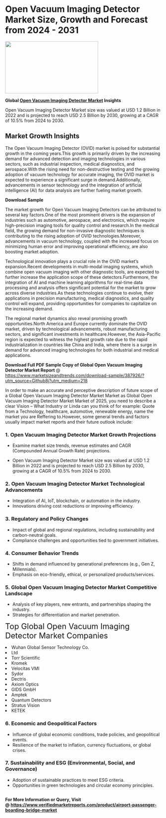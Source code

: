 <H1>Open Vacuum Imaging Detector Market Size, Growth and Forecast from 2024 - 2031</H1><img class="aligncenter size-medium wp-image-584254" src="https://thirdeyenews.in/wp-content/uploads/2024/09/Global-Market-Research-300x168.jpeg" alt="" width="300" height="168" /><p><strong>Global&nbsp;<a href="https://www.marketsizeandtrends.com/download-sample/387926/?utm_source=Github8j?utm_medium=218">Open Vacuum Imaging Detector Market</a> Insights</strong></p><p>Open Vacuum Imaging Detector Market size was valued at USD 1.2 Billion in 2022 and is projected to reach USD 2.5 Billion by 2030, growing at a CAGR of 10.5% from 2024 to 2030.</p><p><h2>Market Growth Insights</h2> <p>The Open Vacuum Imaging Detector (OVID) market is poised for substantial growth in the coming years.This growth is primarily driven by the increasing demand for advanced detection and imaging technologies in various sectors, such as industrial inspection, medical diagnostics, and aerospace.With the rising need for non-destructive testing and the growing adoption of vacuum technology for accurate imaging, the OVID market is expected to experience a significant surge in demand.Additionally, advancements in sensor technology and the integration of artificial intelligence (AI) for data analysis are further fueling market growth.</p> <p><strong>Download Sample</strong></p> <p>The market growth for Open Vacuum Imaging Detectors can be attributed to several key factors.One of the most prominent drivers is the expansion of industries such as automotive, aerospace, and electronics, which require high-precision imaging tools for quality control and research.In the medical field, the growing demand for non-invasive diagnostic techniques is contributing to the rising adoption of OVID technologies.Moreover, advancements in vacuum technology, coupled with the increased focus on minimizing human error and improving operational efficiency, are also boosting market adoption.</p> <p>Technological innovation plays a crucial role in the OVID market’s expansion.Recent developments in multi-modal imaging systems, which combine open vacuum imaging with other diagnostic tools, are expected to further increase the application scope of these detectors.Furthermore, the integration of AI and machine learning algorithms for real-time data processing and analysis offers significant potential for the market to grow across diverse industries.As these technologies continue to evolve, their applications in precision manufacturing, medical diagnostics, and quality control will expand, providing opportunities for companies to capitalize on the increasing demand.</p> <p>The regional market dynamics also reveal promising growth opportunities.North America and Europe currently dominate the OVID market, driven by technological advancements, robust manufacturing sectors, and significant investments in healthcare.However, the Asia-Pacific region is expected to witness the highest growth rate due to the rapid industrialization in countries like China and India, where there is a surge in demand for advanced imaging technologies for both industrial and medical applications.</p> <p><span class=""><strong>Download Full PDF Sample Copy of Global Open Vacuum Imaging Detector Market Report</strong> @ <a href="https://www.marketsizeandtrends.com/download-sample/387926/?utm_source=Github8j?utm_medium=218" target="_blank">https://www.marketsizeandtrends.com/download-sample/387926/?utm_source=Github8j?utm_medium=218</a></span></p><p>In order to make an accurate and perceptive description of future scope of a Global&nbsp;Open Vacuum Imaging Detector Market Market as Global&nbsp;Open Vacuum Imaging Detector Market Market of 2025, you need to describe a clear Vision &ndash; What Industry or Linda can you think of for example: Quote from a Technology, healthcare, automotive, renewable energy, name the market you are Reffering to.However, some general trends and factors usually impact market reports and their future outlook include:</p><h3>1.&nbsp;<strong>Open Vacuum Imaging Detector Market Growth Projections</strong></h3><ul><li>Examine market size trends, revenue estimates and CAGR (Compounded Annual Growth Rate) projections.</li><li><p>Open Vacuum Imaging Detector Market size was valued at USD 1.2 Billion in 2022 and is projected to reach USD 2.5 Billion by 2030, growing at a CAGR of 10.5% from 2024 to 2030.</p></li></ul><h3>2.&nbsp;<strong>Open Vacuum Imaging Detector Market Technological Advancements</strong></h3><ul><li>Integration of AI, IoT, blockchain, or automation in the industry.</li><li>Innovations driving cost reductions or improving efficiency.</li></ul><h3>3.&nbsp;<strong>Regulatory and Policy Changes</strong></h3><ul><li>Impact of global and regional regulations, including sustainability and carbon-neutral goals.</li><li>Compliance challenges and opportunities tied to government initiatives.</li></ul><h3>4.&nbsp;<strong>Consumer Behavior Trends</strong></h3><ul><li>Shifts in demand influenced by generational preferences (e.g., Gen Z, Millennials).</li><li>Emphasis on eco-friendly, ethical, or personalized products/services.</li></ul><h3>5.&nbsp;<strong>Global Open Vacuum Imaging Detector Market Competitive Landscape</strong></h3><ul><li>Analysis of key players, new entrants, and partnerships shaping the industry.</li><li>Strategies for differentiation and market penetration.</li></ul><p data-pm-slice="1 1 []"><span style="color: inherit; font-family: inherit; font-size: 25px;">Top Global Open Vacuum Imaging Detector Market Companies</span></p><div class="" data-test-id=""><p><li>Wuhan Global Sensor Technology Co.</li><li> Ltd</li><li> Torr Scientific</li><li> Kromek</li><li> Velocitas VMI</li><li> Sydor</li><li> Dectris</li><li> Axiom Optics</li><li> GIDS GmbH</li><li> Amptek</li><li> Quantum Detectors</li><li> Stratus Vision</li><li> KETEK</li></p></div><h3>6.&nbsp;<strong>Economic and Geopolitical Factors</strong></h3><ul><li>Influence of global economic conditions, trade policies, and geopolitical events.</li><li>Resilience of the market to inflation, currency fluctuations, or global crises.</li></ul><h3>7.&nbsp;<strong>Sustainability and ESG (Environmental, Social, and Governance)</strong></h3><ul><li>Adoption of sustainable practices to meet ESG criteria.</li><li>Opportunities in green technologies and circular economy principles.</li></ul><h2><strong style="font-size: 14px;">For More Information or Query, Visit @&nbsp;</strong><a style="background-color: #ffffff; font-size: 14px;" href="https://www.marketsizeandtrends.com/report/open-vacuum-imaging-detector-market/" target="_blank">https://www.verifiedmarketreports.com/product/airport-passenger-boarding-bridge-market</a></h2>